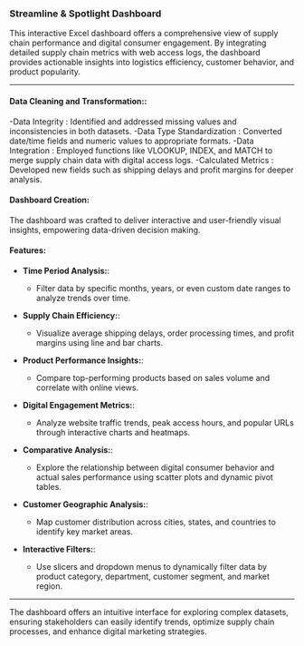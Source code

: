 ### Streamline & Spotlight Dashboard
This interactive Excel dashboard offers a comprehensive view of supply chain performance and digital consumer engagement. By integrating detailed supply chain metrics with web access logs, the dashboard provides actionable insights into logistics efficiency, customer behavior, and product popularity.

---

#### **Data Cleaning and Transformation:**:
-Data Integrity : Identified and addressed missing values and inconsistencies in both datasets.
-Data Type Standardization : Converted date/time fields and numeric values to appropriate formats.
-Data Integration : Employed functions like VLOOKUP, INDEX, and MATCH to merge supply chain data with digital access logs.
-Calculated Metrics : Developed new fields such as shipping delays and profit margins for deeper analysis.


#### **Dashboard Creation**:
The dashboard was crafted to deliver interactive and user-friendly visual insights, empowering data-driven decision making.
#### **Features**:

- **Time Period Analysis:**:
  - Filter data by specific months, years, or even custom date ranges to analyze trends over time.

- **Supply Chain Efficiency:**:
  - Visualize average shipping delays, order processing times, and profit margins using line and bar charts.

- **Product Performance Insights:**:
  - Compare top-performing products based on sales volume and correlate with online views.

- **Digital Engagement Metrics:**:
  - Analyze website traffic trends, peak access hours, and popular URLs through interactive charts and heatmaps.

- **Comparative Analysis:**:
  - Explore the relationship between digital consumer behavior and actual sales performance using scatter plots and dynamic pivot tables.

- **Customer Geographic Analysis:**:
  - Map customer distribution across cities, states, and countries to identify key market areas.

- **Interactive Filters:**:
  - Use slicers and dropdown menus to dynamically filter data by product category, department, customer segment, and market region.
---

The dashboard offers an intuitive interface for exploring complex datasets, ensuring stakeholders can easily identify trends, optimize supply chain processes, and enhance digital marketing strategies.
